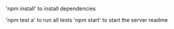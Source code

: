 'npm install' to install dependencies  

'npm test a' to run all tests
'npm start' to start the server
readme
##